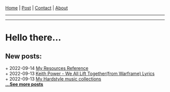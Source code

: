 <nav>
<a href="./index.html">Home</a>
|
<a href="./post.html">Post</a>
|
<a href="./contact.html">Contact</a>
|
<a href="./about.html">About</a>
</nav>
</header>
<hr><hr>
<main>
<!-- Your Content Start After This Line -->


# Hello there...

## New posts:

<span>+ 2022-09-14</span> [My Resources Reference](./post/2022-09-14-my-resources-reference.html)  
<span>+ 2022-09-13</span> [Keith Power - We All Lift Together(from Warframe) Lyrics](./post/2022-09-13-keith-power-we-all-lift-together-lyrics.html)  
<span>+ 2022-09-13</span> [My Hardstyle music collections](./post/2022-09-13-my-hardstyle-music-collections.html)  
[**...See more posts**](./post.html)
